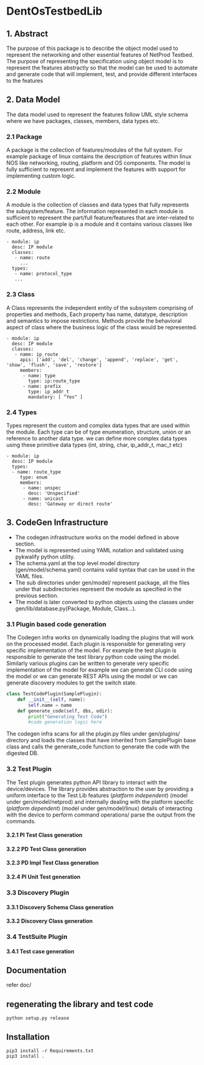 # DentOsTestbedLib

## 1. Abstract

The purpose of this package is to describe the object model used to represent the networking and other essential features of NetProd Testbed. The purpose of representing the specification using object model is to represent the features abstractly so that the model can be used to automate and generate code that will implement, test, and provide different interfaces to the features

## 2. Data Model

The data model used to represent the features follow UML style schema where we have packages, classes, members, data types etc.

### 2.1 Package

A  package is the collection of features/modules of the full system. For example package of linux contains the description of features within linux NOS like networking, routing, platform and OS components. The model is fully sufficient to represent and implement the features with support for implementing custom logic.

### 2.2 Module

A module is the collection of classes and data types that fully represents the subsystem/feature. The information represented in each module is sufficient to represent the part/full feature/features that are inter-related to each other. For example ip is a module and it contains various classes like route, address, link etc.

```code
- module: ip
  desc: IP module
  classes:
   - name: route
     ...
  types:
   - name: protocol_type
   ...
```

### 2.3 Class

A Class represents the independent entity of the subsystem comprising of properties and methods, Each property has name, datatype, description and semantics to impose restrictions. Methods provide the behavioral aspect of class where the business logic of the class would be represented.

```code
- module: ip
  desc: IP module
  classes:
   - name: ip_route
     apis: ['add', 'del', 'change', 'append', 'replace', 'get', 'show', 'flush', 'save', 'restore']
     members:
      - name: type
        type: ip:route_type
      - name: prefix
        type: ip_addr_t
        mandatory: [ "Yes" ]
```

### 2.4 Types

Types represent the custom and complex data types that are used within the module. Each type can be of type enumeration, structure, union or an reference to another data type. we can define more complex data types using these primitive data types (int, string, char, ip_addr_t, mac_t etc)

```code
- module: ip
  desc: IP module
  types:
  - name: route_type
     type: enum
     members:
      - name: unspec
        desc: 'Unspecified'
      - name: unicast
        desc: 'Gateway or direct route'
```

## 3. CodeGen Infrastructure

- The codegen infrastructure works on the model defined in above section.
- The model is represented using YAML notation and validated using pykwalify python utility.
- The schema.yaml at the top level model directory (gen/model/schema.yaml) contains valid syntax that can be used in the YAML files.
- The sub directories under gen/model/ represent package, all the files under that subdirectories represent the module as specified in the previous section.
- The model is later converted to python objects using the classes under gen/lib/database.py(Package, Module, Class...).

### 3.1 Plugin based code generation

The Codegen infra works on dynamically loading the plugins that will work on the processed model. Each plugin is responsible for generating very specific implementation of the model. For example the test plugin is responsible to generate the test library python code using the model. Similarly various plugins can be written to generate very specific implementation of the model for example we can generate CLI code using the model or we can generate REST APIs using the model or we can generate discovery modules to get the switch state.

```python
class TestCodePlugin(SamplePlugin):
    def __init__(self, name):
        self.name = name
    def generate_code(self, dbs, odir):
        print("Generating Test Code")
        #code generation logic here
```

The codegen infra scans for all the plugin.py files under gen/plugins/ directory and loads the classes that have inherited from SamplePlugin base class and calls the generate_code function to generate the code with the digested DB.

### 3.2 Test Plugin

The Test plugin generates python API library to interact with the device/devices. The library provides abstraction to the user by providing a uniform interface to the Test Lib features (*platform independent*) (model under gen/model/netprod) and internally dealing with the platform specific (*platform dependent*) (model under gen/model/linux) details of interacting with the device to perform command operations/ parse the output from the commands.

#### 3.2.1 PI Test Class generation

#### 3.2.2 PD Test Class generation

#### 3.2.3 PD Impl Test Class generation

#### 3.2.4 PI Unit Test generation

### 3.3 Discovery Plugin

#### 3.3.1 Discovery Schema Class generation

#### 3.3.2 Discovery Class generation

### 3.4 TestSuite Plugin

#### 3.4.1 Test case generation

## Documentation

refer doc/

## regenerating the library and test code

```Shell
python setup.py release
```

## Installation

```Shell
pip3 install -r Requirements.txt
pip3 install .
```
